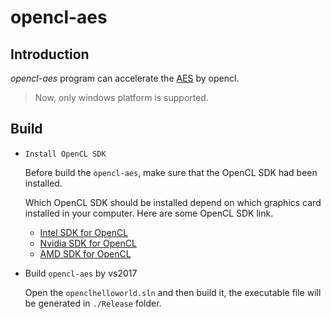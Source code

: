 # opencl-aes

## Introduction

*opencl-aes* program can accelerate the [AES](https://en.wikipedia.org/wiki/Advanced_Encryption_Standard) by opencl.
> Now, only windows platform is supported.

## Build

* `Install OpenCL SDK`
    
    Before build the `opencl-aes`, make sure that the OpenCL SDK had been installed.
    
    Which OpenCL SDK should be installed depend on which graphics card installed in your computer. Here are some 
    OpenCL SDK link.

    * [Intel SDK for OpenCL](https://software.intel.com/en-us/intel-opencl?cid=sem43700008897667710&intel_term=%2Bintel+%2Bopencl+driver&gclid=EAIaIQobChMI5J7cvaKW2wIVB7nACh2UjATLEAAYASAAEgLGy_D_BwE&gclsrc=aw.ds)
    * [Nvidia SDK for OpenCL](https://software.intel.com/en-us/intel-opencl?cid=sem43700008897667710&intel_term=%2Bintel+%2Bopencl+driver&gclid=EAIaIQobChMI5J7cvaKW2wIVB7nACh2UjATLEAAYASAAEgLGy_D_BwE&gclsrc=aw.ds)
    * [AMD SDK for OpenCL](https://www.amd.com/en-us/solutions/professional/hpc/opencl)

* Build `opencl-aes` by vs2017

    Open the `openclhelloworld.sln` and then build it, the executable file will be generated in `./Release` folder.



    
